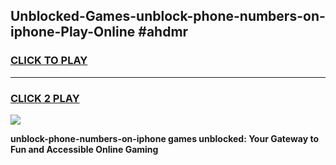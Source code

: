 
## Unblocked-Games-unblock-phone-numbers-on-iphone-Play-Online #ahdmr
<h3>
<a href="https://news.freeplayer.one?title=unblock-phone-numbers-on-iphone&ref=3">CLICK TO PLAY</a></h3>
<hr>

<h3>
<a href="https://news.freeplayer.one?title=unblock-phone-numbers-on-iphone&ref=3">CLICK 2 PLAY</a>
  
</h3>

<a href="https://news.freeplayer.one?title=unblock-phone-numbers-on-iphone&ref=3"><img src="https://clearcache.store/games.png"></a>


**unblock-phone-numbers-on-iphone games unblocked: Your Gateway to Fun and Accessible Online Gaming**
